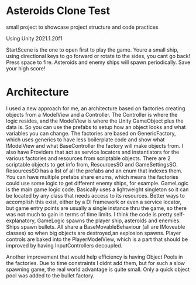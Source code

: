 # Asteroids Clone Test
small project to showcase project structure and code practices

Using Unity 2021.1.20f1

StartScene is the one to open first to play the game. Youre a small ship, using directional keys to go forward or rotate to the sides, you cant go back! Press space to fire. Asteroids and enemy ships will spawn periodically. Save your high score!

# Architecture

I used a new approach for me, an architecture based on factories creating objects from a ModelView and a Controller. The Controller is where the logic resides, and the ModelView is where the Unity GameObject plus the data is. So you can use the prefabs to setup how an object looks and what variables you can change. The factories are based on GenericFactory, which uses generics to have less boilerplate code and show what IModelView and what BaseController the factory will make objects from.
I also have Providers that act as service locators and instantiators for the various factories and resources from scriptable objects.
There are 2 scriptable objects to get info from, ResourcesSO and GameSettingsSO. ResourcesSO has a list of all the prefabs and an enum that indexes them. You can have multiple prefabs share enums, which means the factories could use some logic to get different enemy ships, for example.
GameLogic is the main game logic code. Basically uses a lightweight singleton so it can be located by any class that needs access to its resources. Better ways to accomplish this exist, either by a DI framework or even a service locator, but game entry points are usually a single instance thru the game, so there was not much to gain in terms of time limits.
I think the code is pretty self-explanatory, GameLogic spawns the player ship, asteroids and enemies. Ships spawn bullets. All share a BaseMovableBehaviour (all are IMoveable classes) so when big objects are destroyed,an explosion spawns. Player controls are baked into the PlayerModelView, which is a part that should be improved by having InputControllers decoupled.

Another improvement that would help efficiency is having Object Pools in the factories. Due to time constraints I didnt add them, but for such a slow spawning game, the real world advantage is quite small. Only a quick object pool was added to the bullet factory.
